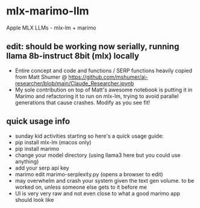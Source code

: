 # mlx-marimo-llm
Apple MLX LLMs - mlx-lm + marimo 

## edit: should be working now serially, running llama 8b-instruct 8bit (mlx) locally

- Entire concept and code and functions / SERP functions heavily copied from Matt Shumer @ https://github.com/mshumer/ai-researcher/blob/main/Claude_Researcher.ipynb
- My sole contribution on top of Matt's awesome notebook is putting it in Marimo and refactoring it to run on mlx-lm, trying to avoid parallel generations that cause crashes. Modify as you see fit!

## quick usage info
- sunday kid activities starting so here's a quick usage guide:
- pip install mlx-lm (macos only)
- pip install marimo
- change your model directory (using llama3 here but you could use anything)
- add your serp api key
- marimo edit marimo-serplexity.py (opens a browser to edit)
- may overwhelm and crash your system given the text gen volume. to be worked on, unless someone else gets to it before me
- UI is very very raw and not even close to what a good marimo app should look like
